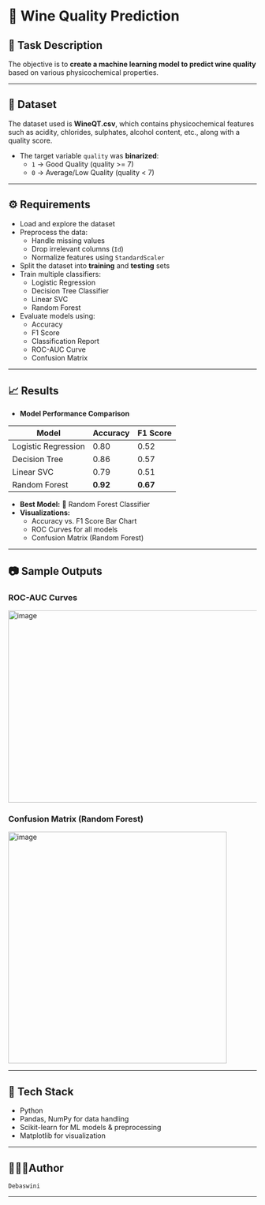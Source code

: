 # 🍷 Wine Quality Prediction  

## 📌 Task Description    
The objective is to **create a machine learning model to predict wine quality** based on various physicochemical properties.  

---

## 📂 Dataset  
The dataset used is **WineQT.csv**, which contains physicochemical features such as acidity, chlorides, sulphates, alcohol content, etc., along with a quality score.  

- The target variable `quality` was **binarized**:  
  - `1` → Good Quality (quality >= 7)  
  - `0` → Average/Low Quality (quality < 7)  

---

## ⚙️ Requirements  
- Load and explore the dataset  
- Preprocess the data:
  - Handle missing values  
  - Drop irrelevant columns (`Id`)  
  - Normalize features using `StandardScaler`  
- Split the dataset into **training** and **testing** sets  
- Train multiple classifiers:
  - Logistic Regression  
  - Decision Tree Classifier  
  - Linear SVC  
  - Random Forest  
- Evaluate models using:
  - Accuracy  
  - F1 Score  
  - Classification Report  
  - ROC-AUC Curve  
  - Confusion Matrix  

---

## 📈 Results  

- **Model Performance Comparison**  

| Model                | Accuracy | F1 Score |
|-----------------------|----------|----------|
| Logistic Regression   | 0.80     | 0.52     |
| Decision Tree         | 0.86     | 0.57     |
| Linear SVC            | 0.79     | 0.51     |
| Random Forest         | **0.92** | **0.67** |

- **Best Model:** 🎯 Random Forest Classifier  
- **Visualizations:**  
  - Accuracy vs. F1 Score Bar Chart  
  - ROC Curves for all models  
  - Confusion Matrix (Random Forest)  

---

## 📷 Sample Outputs  

### ROC-AUC Curves  
<img width="851" height="390" alt="image" src="https://github.com/user-attachments/assets/48797c4d-64bf-4f15-9981-872783adb3bd" />


### Confusion Matrix (Random Forest)  
<img width="443" height="470" alt="image" src="https://github.com/user-attachments/assets/35e34fbe-a5e5-4822-83bb-1796b495bc3c" />


---

## 📌 Tech Stack

- Python 
- Pandas, NumPy for data handling
- Scikit-learn for ML models & preprocessing
- Matplotlib for visualization

---

## 👩🏻‍💻Author
  `Debaswini`

---

